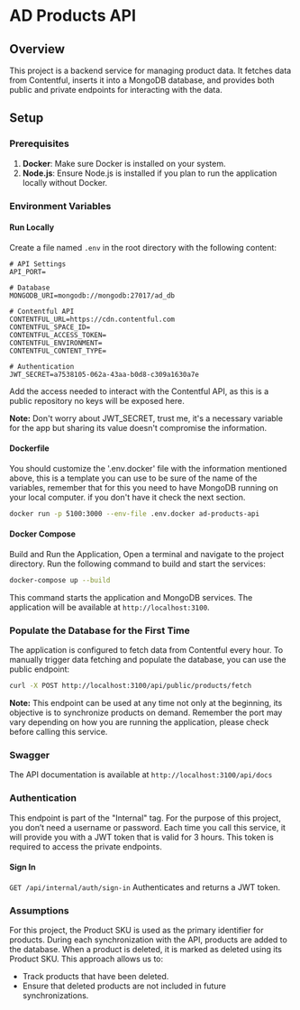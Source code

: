 # AD Products API

## Overview

This project is a backend service for managing product data. It fetches data from Contentful, inserts it into a MongoDB database, and provides both public and private endpoints for interacting with the data.

## Setup

### Prerequisites

1. **Docker**: Make sure Docker is installed on your system.
2. **Node.js**: Ensure Node.js is installed if you plan to run the application locally without Docker.

### Environment Variables

#### Run Locally

Create a file named `.env` in the root directory with the following content:

```env
# API Settings
API_PORT=

# Database
MONGODB_URI=mongodb://mongodb:27017/ad_db

# Contentful API
CONTENTFUL_URL=https://cdn.contentful.com
CONTENTFUL_SPACE_ID=
CONTENTFUL_ACCESS_TOKEN=
CONTENTFUL_ENVIRONMENT=
CONTENTFUL_CONTENT_TYPE=

# Authentication
JWT_SECRET=a7538105-062a-43aa-b0d8-c309a1630a7e
```

Add the access needed to interact with the Contentful API, as this is a public repository no keys will be exposed here.

**Note:** Don't worry about JWT_SECRET, trust me, it's a necessary variable for the app but sharing its value doesn't compromise the information.

#### Dockerfile

You should customize the '.env.docker' file with the information mentioned above, this is a template you can use to be sure of the name of the variables, remember that for this you need to have MongoDB running on your local computer. if you don't have it check the next section.

```sh
docker run -p 5100:3000 --env-file .env.docker ad-products-api
```

#### Docker Compose

Build and Run the Application, Open a terminal and navigate to the project directory. Run the following command to build and start the services:

```sh
docker-compose up --build
```

This command starts the application and MongoDB services. The application will be available at `http://localhost:3100`.

### Populate the Database for the First Time

The application is configured to fetch data from Contentful every hour. To manually trigger data fetching and populate the database, you can use the public endpoint:

```sh
curl -X POST http://localhost:3100/api/public/products/fetch
```

**Note:** This endpoint can be used at any time not only at the beginning, its objective is to synchronize products on demand. Remember the port may vary depending on how you are running the application, please check before calling this service.

### Swagger

The API documentation is available at `http://localhost:3100/api/docs`

### Authentication

This endpoint is part of the "Internal" tag. For the purpose of this project, you don’t need a username or password. Each time you call this service, it will provide you with a JWT token that is valid for 3 hours. This token is required to access the private endpoints.

#### Sign In

`GET /api/internal/auth/sign-in`
Authenticates and returns a JWT token.

### Assumptions

For this project, the Product SKU is used as the primary identifier for products. During each synchronization with the API, products are added to the database. When a product is deleted, it is marked as deleted using its Product SKU. This approach allows us to:

- Track products that have been deleted.
- Ensure that deleted products are not included in future synchronizations.
